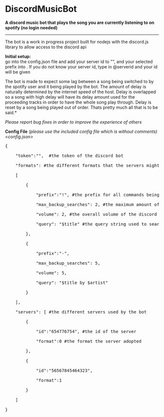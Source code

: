 # DiscordMusicBot

**A discord music bot that plays the song you are currently listening to on spotify (no login needed)**

---------------------------------------------------
The bot is a work in progress project built for 
nodejs with the discord.js library to allow access 
to the discord api

**Initial setup:**<br>
go into the config.json file and add your server id to "<server id placeholder>", and your selected prefix into <prefix placeholder>. If you do not know your server id, type in @serverid and your id will be given


The bot is made to expect some lag between a song being switched to by the spotify user and it being played by the bot. The amount of delay is naturally determined by the internet speed of the host. Delay is overlapped so a song with high delay will have its delay amount used for the proceeding tracks in order to have the whole song play through. Delay is reset by a song being played out of order. Thats pretty much all that is to be said.*


*Please report bug fixes in order to improve the experience of others*

**Config File** *(please use the included config file which is without comments)* <br>
*<config.json>* <br>
<pre>
{  <br>
    "token":"",  #the token of the discord bot <br>
    "formats": #the different formats that the servers might have decided to go for <br> 
    [  <br>
        {  <br>
            "prefix":"!", #the prefix for all commands being sent through <br>
            "max_backup_searches": 2, #the maximum amount of backup searches in case a search element breaks <br>
            "volume": 2, #the overall volume of the discord bot <br>
            "query": "$title" #the query string used to search for music <br>
        },  <br>
        {  <br>
            "prefix":"-",  <br>
            "max_backup_searches": 5,  <br>
            "volume": 5,  <br>
            "query": "$title by $artist"  <br>
        }  <br>
    ],  <br>
    "servers": [ #the different servers used by the bot <br> 
        {  <br>
            "id":"654776754", #the id of the server <br>
            "format":0 #the format the server adopted <br>
        },  <br>
        {  <br>
            "id":"56567845464323",  <br>
            "format":1  <br>
        }  <br>
    ]  <br>
}  <br>
</pre>
